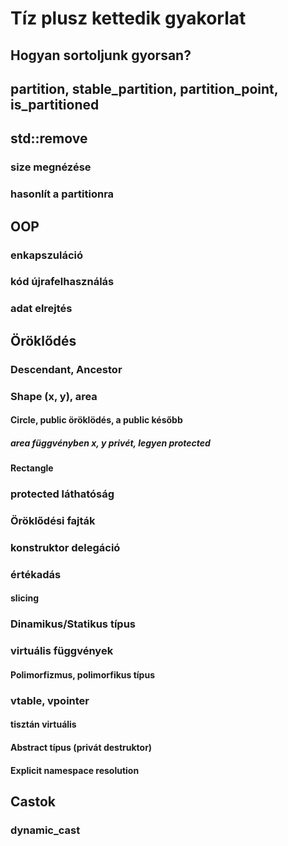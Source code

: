 # Tíz plusz kettedik gyakorlat

## Hogyan sortoljunk gyorsan?

## partition, stable_partition, partition_point, is_partitioned

## std::remove
### size megnézése
### hasonlít a partitionra

## OOP
### enkapszuláció
### kód újrafelhasználás
### adat elrejtés

## Öröklődés
### Descendant, Ancestor

### Shape (x, y), area
#### Circle, public öröklödés, a public később
##### area függvényben x, y privét, legyen protected
#### Rectangle

### protected láthatóság
### Öröklődési fajták

### konstruktor delegáció

### értékadás
#### slicing
### Dinamikus/Statikus típus

### virtuális függvények
#### Polimorfizmus, polimorfikus típus

### vtable, vpointer

#### tisztán virtuális
#### Abstract típus (privát destruktor)
#### Explicit namespace resolution

## Castok
### dynamic_cast
